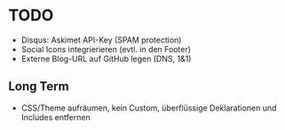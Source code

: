 # TODO

* Disqus: Askimet API-Key (SPAM protection)
* Social Icons integrierieren (evtl. in den Footer)
* Externe Blog-URL auf GitHub legen (DNS, 1&1)

## Long Term

* CSS/Theme aufräumen, kein Custom, überflüssige Deklarationen und Includes entfernen
